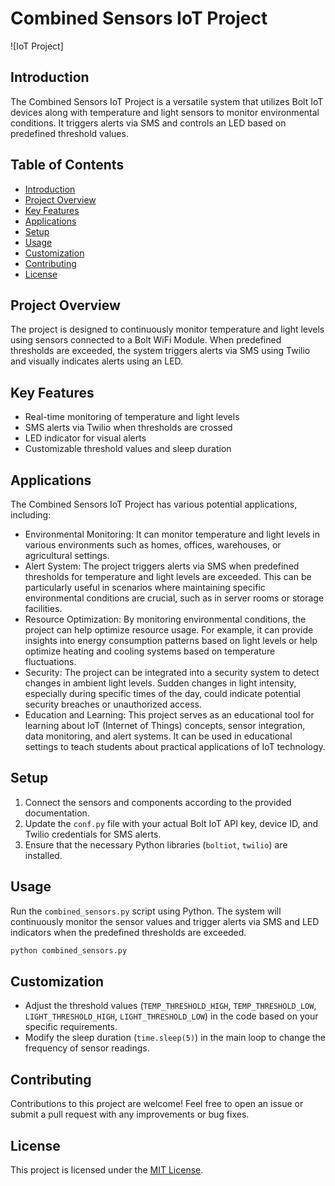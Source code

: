 # Combined Sensors IoT Project

![IoT Project]

## Introduction

The Combined Sensors IoT Project is a versatile system that utilizes Bolt IoT devices along with temperature and light sensors to monitor environmental conditions. It triggers alerts via SMS and controls an LED based on predefined threshold values.

## Table of Contents

- [Introduction](#introduction)
- [Project Overview](#project-overview)
- [Key Features](#key-features)
- [Applications](#applications)
- [Setup](#setup)
- [Usage](#usage)
- [Customization](#customization)
- [Contributing](#contributing)
- [License](#license)

## Project Overview

The project is designed to continuously monitor temperature and light levels using sensors connected to a Bolt WiFi Module. When predefined thresholds are exceeded, the system triggers alerts via SMS using Twilio and visually indicates alerts using an LED.

## Key Features

- Real-time monitoring of temperature and light levels
- SMS alerts via Twilio when thresholds are crossed
- LED indicator for visual alerts
- Customizable threshold values and sleep duration

## Applications

The Combined Sensors IoT Project has various potential applications, including:

- Environmental Monitoring: It can monitor temperature and light levels in various environments such as homes, offices, warehouses, or agricultural settings.
- Alert System: The project triggers alerts via SMS when predefined thresholds for temperature and light levels are exceeded. This can be particularly useful in scenarios where maintaining specific environmental 
  conditions are crucial, such as in server rooms or storage facilities.
- Resource Optimization: By monitoring environmental conditions, the project can help optimize resource usage. For example, it can provide insights into energy consumption patterns based on light levels or help 
  optimize heating and cooling systems based on temperature fluctuations.
- Security: The project can be integrated into a security system to detect changes in ambient light levels. Sudden changes in light intensity, especially during specific times of the day, could indicate potential 
  security breaches or unauthorized access.
- Education and Learning: This project serves as an educational tool for learning about IoT (Internet of Things) concepts, sensor integration, data monitoring, and alert systems. It can be used in educational 
  settings to teach students about practical applications of IoT technology.

## Setup

1. Connect the sensors and components according to the provided documentation.
2. Update the `conf.py` file with your actual Bolt IoT API key, device ID, and Twilio credentials for SMS alerts.
3. Ensure that the necessary Python libraries (`boltiot`, `twilio`) are installed.

## Usage

Run the `combined_sensors.py` script using Python. The system will continuously monitor the sensor values and trigger alerts via SMS and LED indicators when the predefined thresholds are exceeded.

```bash
python combined_sensors.py
```

## Customization

- Adjust the threshold values (`TEMP_THRESHOLD_HIGH`, `TEMP_THRESHOLD_LOW`, `LIGHT_THRESHOLD_HIGH`, `LIGHT_THRESHOLD_LOW`) in the code based on your specific requirements.
- Modify the sleep duration (`time.sleep(5)`) in the main loop to change the frequency of sensor readings.

## Contributing

Contributions to this project are welcome! Feel free to open an issue or submit a pull request with any improvements or bug fixes.

## License

This project is licensed under the [MIT License](LICENSE).
